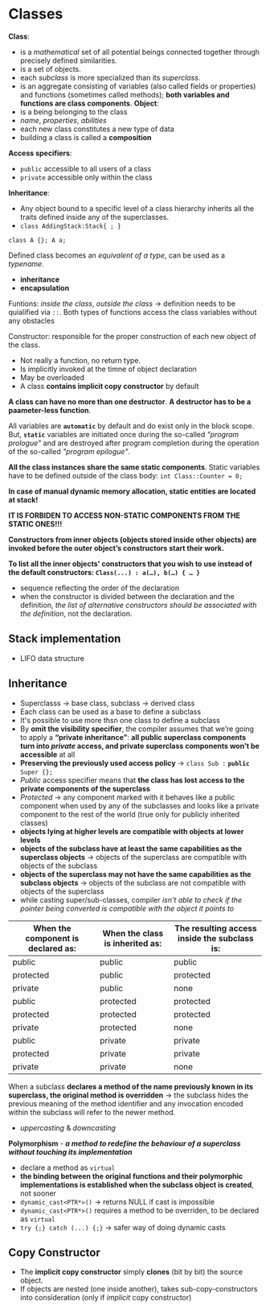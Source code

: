 # Classes

**Class**:
- is a *mathematical* set of all potential beings connected together through precisely defined similarities.
- is a set of objects.
- each *subclass* is more specialized than its *superclass*.
- is an aggregate consisting of variables (also called fields or properties) and functions (sometimes called methods); **both variables and functions are class components**.
**Object**:
- is a being belonging to the class
- *name*, *properties*, *abilities*
- each new class constitutes a new type of data
- building a class is called a **composition**

**Access specifiers**:
- `public` accessible to all users of a class
- `private` accessible only within the class

**Inheritance**:
- Any object bound to a specific level of a class hierarchy inherits all the traits defined inside any of the superclasses.
- `class AddingStack:Stack{ ; }`

`class A {}; A a;`

Defined class becomes an *equivalent of a type*, can be used as a *typename*.
- **inheritance**
- **encapsulation**

Funtions: *inside the class*, *outside the class* -> definition needs to be quialified via `::`.
Both types of functions access the class variables without any obstacles

Constructor: responsible for the proper construction of each new object of the class.
- Not really a function, no return type.
- Is implicitly invoked at the timne of object declaration
- May be overloaded
- A class **contains implicit copy constructor** by default

**A class can have no more than one destructor**.
**A destructor has to be a paameter-less function**.

All variables are **`automatic`** by default and do exist only in the block scope.
But, **`static`** variables are initiated once during the so-called *"program prologue"* and are destroyed after program completion during the operation of the so-called *"program epilogue"*.

**All the class instances share the same static components**.
Static variables have to be defined outside of the class body: `int Class::Counter = 0;`

**In case of manual dynamic memory allocation, static entities are located at stack!**

**IT IS FORBIDEN TO ACCESS NON-STATIC COMPONENTS FROM THE STATIC ONES!!!**

**Constructors from inner objects (objects stored inside other objects) are invoked before the outer object’s constructors start their work.**

**To list all the inner objects’ constructors that you wish to use instead of the default constructors: `Class(...) : a(…), b(…) { … }`**
- sequence reflecting the order of the declaration
- when the constructor is divided between the declaration and the definition, *the list of alternative constructors should be associated with the definition*, not the declaration.

## Stack implementation

- LIFO data structure

## Inheritance

- Superclasss -> base class, subclass -> derived class
- Each class can be used as a base to define a subclass
- It's possible to use more thsn one class to define a subclass
- By **omit the visibility specifier**, the compiler assumes that we’re going to apply a **“private inheritance”**: **all public superclass components turn into *private* access, and private superclass components won't be accessible** at all
- **Preserving the previously used access policy** -> `class Sub :` **`public`** `Super {};`
- *Public* access specifier means that **the class has lost access to the private components of the superclass**
- *Protected* -> any component marked with it behaves like a public component when used by any of the subclasses and looks like a private component to the rest of the world (true only for publicly inherited classes)
- **objects lying at higher levels are compatible with objects at lower levels**
- **objects of the subclass have at least the same capabilities as the superclass objects** -> objects of the superclass are compatible with objects of the subclass
- **objects of the superclass may not have the same capabilities as the subclass objects** -> objects of the subclass are not compatible with objects of the superclass
- while casting super/sub-classes, compiler *isn’t able to check if the pointer being converted is compatible with the object it points to*


| When the component is declared as: | When the class is inherited as: | The resulting access inside the subclass is: |
|------------------------------------|---------------------------------|----------------------------------------------|
| public                             | public                          | public                                       |
| protected                          | public                          | protected                                    |
| private                            | public                          | none                                         |
| public                             | protected                       | protected                                    |
| protected                          | protected                       | protected                                    |
| private                            | protected                       | none                                         |
| public                             | private                         | private                                      |
| protected                          | private                         | private                                      |
| private                            | private                         | none                                         |

When a subclass **declares a method of the name previously known in its superclass, the original method is overridden** -> the subclass hides the previous meaning of the method identifier and any invocation encoded within the subclass will refer to the newer method.
- *uppercasting* & *downcasting*

**Polymorphism** - ***a method to redefine the behaviour of a superclass without touching its implementation***
- declare a method as `virtual`
- **the binding between the original functions and their polymorphic implementations is established when the subclass object is created**, not sooner
- `dynamic_cast<PTR*>()` -> returns NULL if cast is impossible
- `dynamic_cast<PTR*>()` requires a method to be overriden, to be declared as `virtual`
- `try {;} catch (...) {;}` -> safer way of doing dynamic casts

## Copy Constructor
- The **implicit copy constructor** simply **clones** (bit by bit) the source object.
- If objects are nested (one inside another), takes sub-copy-constructors into consideration (only if *implicit* copy constructor)
